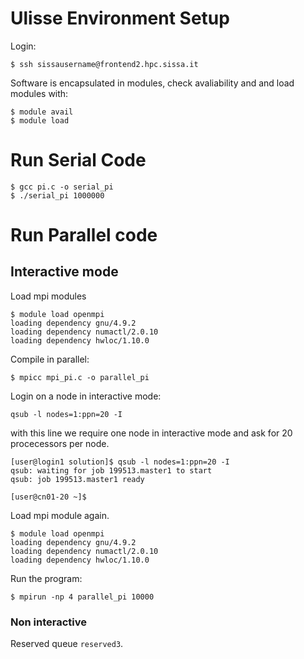 # Ulisse Environment Setup
Login:
```
$ ssh sissausername@frontend2.hpc.sissa.it
```
Software is encapsulated in modules, check avaliability and and load modules with:
```
$ module avail
$ module load
```
# Run Serial Code
```
$ gcc pi.c -o serial_pi
$ ./serial_pi 1000000
```
# Run Parallel code

## Interactive mode
Load mpi modules
```
$ module load openmpi
loading dependency gnu/4.9.2
loading dependency numactl/2.0.10
loading dependency hwloc/1.10.0
```
Compile in parallel:
```
$ mpicc mpi_pi.c -o parallel_pi
```
Login on a node in interactive mode:
```
qsub -l nodes=1:ppn=20 -I
```
with this line we require one node in interactive mode and ask for 20 procecessors per node.
```
[user@login1 solution]$ qsub -l nodes=1:ppn=20 -I
qsub: waiting for job 199513.master1 to start
qsub: job 199513.master1 ready

[user@cn01-20 ~]$
```
Load mpi module again.
```
$ module load openmpi
loading dependency gnu/4.9.2
loading dependency numactl/2.0.10
loading dependency hwloc/1.10.0
```
Run the program:
```
$ mpirun -np 4 parallel_pi 10000
```


### Non interactive


Reserved queue `reserved3`.

